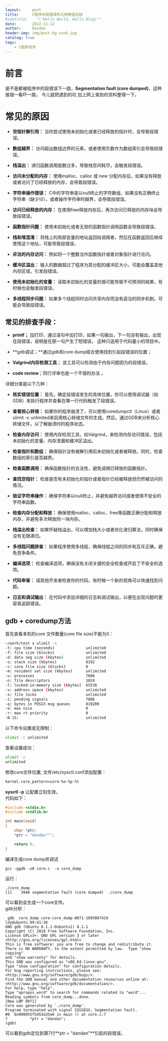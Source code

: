 ```yaml
---
layout:     post
title:      C程序中段错误的几种原因总结
#subtitle:    "\"Hello World, Hello Blog\""
date:       2022-11-12
author:     Dandan
header-img: img/post-bg-cook.jpg
catalog: true
tags:
    - C程序技术
---
```

# 前言
是不是都被程序中的段错误下一跳，**Segmentation fault (core dumped)**，这种报错一看吓一跳， 今儿就把遇到的坑 加上网上查到的资料整理一下。
# 常见的原因
- **空指针解引用：** 当你尝试使用未初始化或者已经释放的指针时，会导致段错误。
  
- **数组越界：** 访问超出数组边界的元素，或者使用负数作为数组索引会导致段错误。
  
- **栈溢出：** 递归函数调用层数过多，导致栈空间耗尽，会触发段错误。
  
- **访问未分配的内存：** 使用malloc、calloc 或 new 分配内存后，如果没有释放或者访问了已经释放的内存，会导致段错误。
  
- **字符串操作错误：** C中的字符串是以null终止的字符数组，如果没有正确终止字符串（缺少\0），或者操作字符串时越界，会导致段错误。
  
- **访问已经释放的内存：** 在使用free释放内存后，再次访问已释放的内存块会导致段错误。
  
- **函数指针问题：** 使用未初始化或者无效的函数指针调用函数会导致段错误。
  
- **栈和堆混淆：** 将栈上的局部变量的地址返回给调用者，然后在函数返回后继续使用这个地址，可能导致段错误。
  
- **非法的内存访问：** 例如将一个整数当作函数指针或者对象指针进行访问。
  
- **缓冲区溢出：** 输入的数据超过了程序为其分配的缓冲区大小，可能会覆盖其他内存区域，引发段错误。
  
- **使用未初始化的变量：** 读取未初始化的变量的值可能导致不可预测的结果，有时候也会触发段错误。
  
- **多线程同步问题：** 如果多个线程同时访问共享内存而没有适当的同步机制，可能会导致段错误。
  
## 常见的排查手段：
- **printf；** 加打印，通过语句中加打印，如果一句输出，下一句没有输出，出现在段错误，说明是在那一句产生了短错误， 这种只适用于代码量小的项目中。
  
- **gdb调试；**通过gdb和core dump结合使用找到引起段错误的位置；
  
- **Valgrind内存检测工具**； 该工具可以检测由于内存问题因为的段错误。
  
- **code review**；同行评审也是一个不错的办法 。

详细分类是以下几种：
- **核实错误位置：** 首先，确定段错误发生的具体位置。你可以使用调试器（如GDB）来执行程序并查看在哪一行代码触发了段错误。

- **查看核心转储：** 如果你的程序崩溃了，可以使用coredumpctl（Linux）或者ulimit -c unlimited来启用核心转储文件的生成。然后，通过GDB来分析核心转储文件，以了解崩溃时的程序状态。

- **检查内存访问：** 使用内存检测工具，如Valgrind，来检测内存访问错误，包括未初始化的变量、内存泄漏和缓冲区溢出。

- **检查指针和数组：** 确保指针没有被解引用前未初始化或者被释放。同时，检查数组的索引是否越界。

- **检查函数调用：** 确保函数指针的合法性，避免调用已释放的函数指针。

- **查找空指针：** 检查是否有未初始化的指针或者指针已经被释放但仍然被访问的情况。

- **验证字符串操作：** 确保字符串以null终止，并避免越界访问或者使用不安全的字符串函数。

- **检查内存分配和释放：** 确保使用malloc、calloc、free等函数正确分配和释放内存，并避免多次释放同一块内存。

- **栈溢出检查：** 如果怀疑栈溢出，可以增加栈大小或者优化递归算法，同时确保没有无限递归。

- **多线程问题排查：** 如果程序使用多线程，确保线程之间的同步和互斥正确，避免竞争条件。

- **编译选项：** 检查编译选项，确保没有关闭关键的安全检查或开启了不安全的选项。

- **代码审查：** 请其他开发者检查你的代码，有时候一个新的视角可以快速找到问题。

- **日志和调试输出：** 在代码中添加详细的日志和调试输出，以便在出现问题时更容易追踪错误。

## gdb + coredump方法
首先查看本机的core 文件数量(core file size)不能为0：
```bash
~/work/test ❯ ulimit -a                                                                                                                                                                                   
-t: cpu time (seconds)              unlimited
-f: file size (blocks)              unlimited
-d: data seg size (kbytes)          unlimited
-s: stack size (kbytes)             8192
-c: core file size (blocks)         0
-m: resident set size (kbytes)      unlimited
-u: processes                       7606
-n: file descriptors                1024
-l: locked-in-memory size (kbytes)  65536
-v: address space (kbytes)          unlimited
-x: file locks                      unlimited
-i: pending signals                 7606
-q: bytes in POSIX msg queues       819200
-e: max nice                        0
-r: max rt priority                 0
-N 15:                              unlimited
```
以下命令设置成无限制：
```bash
ulimit -c unlimited
```
查看设置成功：
```bash
ulimit -c                                                                                                                                                                                 
unlimited
```
修改core文件位置, 文件/etc/sysctl.conf添加配置：
```bash
kernel.core_pattern=core-%e-%p-%t
```
**sysctl -p** 让配置立刻生效。  
代码如下：
```c
#include <stdio.h>
#include <stdlib.h>

int main(void)
{
    char *ptr;
    *ptr = "dandan""";

    return 0;
}
```
编译生成core dump并调试
```
gcc -ggdb -o0 core.c  -o core_dump
```
运行：
```
./core_dump                                                                                                                                                                                
[1]    3848 segmentation fault (core dumped)  ./core_dump
```
可以看到会生成一个core文件。  
gdb分析：
```
 gdb  core_dump core-core_dump-8071-1695087419                                                                                                                                               ldy@ubuntu 09:41:36
GNU gdb (Ubuntu 8.1.1-0ubuntu1) 8.1.1
Copyright (C) 2018 Free Software Foundation, Inc.
License GPLv3+: GNU GPL version 3 or later <http://gnu.org/licenses/gpl.html>
This is free software: you are free to change and redistribute it.
There is NO WARRANTY, to the extent permitted by law.  Type "show copying"
and "show warranty" for details.
This GDB was configured as "x86_64-linux-gnu".
Type "show configuration" for configuration details.
For bug reporting instructions, please see:
<http://www.gnu.org/software/gdb/bugs/>.
Find the GDB manual and other documentation resources online at:
<http://www.gnu.org/software/gdb/documentation/>.
For help, type "help".
Type "apropos word" to search for commands related to "word"...
Reading symbols from core_dump...done.
[New LWP 8071]
Core was generated by `./core_dump'.
Program terminated with signal SIGSEGV, Segmentation fault.
#0  0x000055f5453a35e6 in main () at core.c:7
7          *ptr = "dandan";
(gdb)

```
可以看到gdb定位到第7行**ptr = "dandan"**引起的段错误。